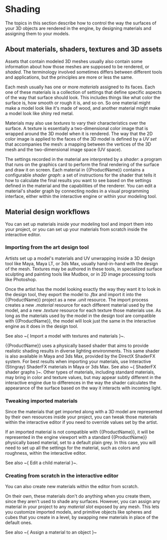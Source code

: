 # Shading

The topics in this section describe how to control the way the surfaces of your 3D objects are rendered in the engine, by designing materials and assigning them to your models.

## About materials, shaders, textures and 3D assets

Assets that contain modeled 3D meshes usually also contain some information about how those meshes are supposed to be rendered, or *shaded*. The terminology involved sometimes differs between different tools and applications, but the principles are more or less the same.

Each mesh usually has one or more *materials* assigned to its faces. Each one of these materials is a collection of settings that define specific aspects of the way that surface should look. This includes things like what color the surface is, how smooth or rough it is, and so on. So one material might make a model look like it's made of wood, and another material might make a model look like shiny red metal.

Materials may also use *textures* to vary their characteristics over the surface. A texture is essentially a two-dimensional color image that is wrapped around the 3D model when it is rendered. The way that the 2D color image is applied to the faces of the 3D model is defined by a *UV set* that accompanies the mesh: a mapping between the vertices of the 3D mesh and the two-dimensional image space (UV space).

The settings recorded in the material are interpreted by a *shader*: a program that runs on the graphics card to perform the final rendering of the surface and draw it on screen. Each material in {{ProductName}} contains a configurable *shader graph*: a set of instructions for the shader that tells it how to calculate the final results you want to see based on the settings defined in the material and the capabilities of the renderer. You can edit a material's shader graph by connecting nodes in a visual programming interface, either within the interactive engine or within your modeling tool.

## Material design workflows

You can set up materials inside your modeling tool and import them into your project, or you can set up your materials from scratch inside the interactive editor.

### Importing from the art design tool

Artists set up a model's materials and UV unwrapping inside a 3D design tool like Maya, Maya LT, or 3ds Max, usually hand-in-hand with the design of the mesh. Textures may be authored in these tools, in specialized surface sculpting and painting tools like Mudbox, or in 2D image processing tools like Photoshop.

Once the artist has the model looking exactly the way they want it to look in the design tool, they export the model to *.fbx* and import it into the {{ProductName}} project as a new *.unit* resource. The import process creates a new *.material* resource for each different material used by the model, and a new *.texture* resource for each texture those materials use. As long as the materials used by the model in the design tool are compatible with {{ProductName}}, the model will look just the same in the interactive engine as it does in the design tool.

See also ~{ Import a model with textures and materials }~.

{{ProductName}} uses a physically based shader that aims to provide realistic shading results in diverse lighting environments. This same shader is also available in Maya and 3ds Max, provided by the DirectX ShaderFX system. For best results when importing your materials, use Interactive (Stingray) ShaderFX materials in Maya or 3ds Max. See also ~{ ShaderFX shader graphs }~. Other types of materials, including standard materials, may bring in color and texture values, but may appear subtly different in the interactive engine due to differences in the way the shader calculates the appearance of the surface based on the way it interacts with incoming light.

### Tweaking imported materials

Since the materials that get imported along with a 3D model are represented by their own resources inside your project, you can tweak those materials within the interactive editor if you need to override values set by the artist.

If an imported material is not compatible with {{ProductName}}, it will be represented in the engine viewport with a standard {{ProductName}} physically based material, set to a default plain grey. In this case, you will need to set up all the settings for the material, such as colors and roughness, within the interactive editor.

See also ~{ Edit a child material }~.

### Creating from scratch in the interactive editor

You can also create new materials within the editor from scratch.

On their own, these materials don't do anything when you create them, since they aren't used to shade any surfaces. However, you can assign any material in your project to any *material slot* exposed by any mesh. This lets you customize imported models, and primitive objects like spheres and cubes that you create in a level, by swapping new materials in place of the default ones.

See also ~{ Assign a material to an object }~
